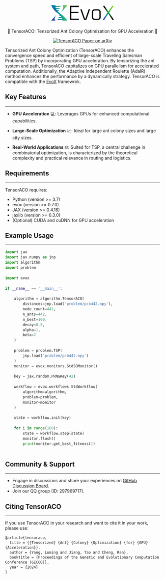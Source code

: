<h1 align="center">
  <picture>
    <source media="(prefers-color-scheme: dark)" srcset="./assets/evox_logo_dark.png">
    <source media="(prefers-color-scheme: light)" srcset="./assets/evox_logo_light.png">
    <a href="https://github.com/EMI-Group/evox">
      <img alt="EvoX Logo" height="50" src="./assets/evox_logo_light.png">
    </a> 
  </picture>
  <br>
</h1>
<p align="center">
🌟 TensorACO: Tensorized Ant Colony Optimization for GPU Acceleration 🌟
</p>


<p align="center">
  <a href="http://arxiv.org/abs/2404.04895">
    <img src="https://img.shields.io/badge/paper-arxiv-red?style=for-the-badge" alt="TensorACO Paper on arXiv">
  </a>
</p>
Tensorized Ant Colony Optimization (TensorACO) enhances the convergence speed and efficient of large-scale Traveling Salesman Problems (TSP) by incorporating GPU acceleration.  By tensorizing the ant system and path, TensorACO capitalizes on GPU parallelism for accelerated computation. Additionally, the Adaptive Independent Roulette (AdaIR) method enhances the performance by a dynamically strategy. TensorACO is compatible with the <a href="https://github.com/EMI-Group/evox">EvoX</a> framewrok.

## Key Features

---

- **GPU Acceleration** 💻: Leverages GPUs for enhanced computational capabilities.

- **Large-Scale Optimization** 📈: Ideal for large ant colony sizes and large city sizes.

- **Real-World Applications** 🌐: Suited for TSP, a central challenge in combinatorial optimization, is characterized by the theoretical complexity and practical relevance in routing and logistics.

## Requirements

---

TensorACO requires:

- Python (version >= 3.7)
- evox (version >= 0.7.0)
- JAX (version >= 0.4.16)
- jaxlib (version >= 0.3.0)
- (Optional) CUDA and cuDNN for GPU acceleration

## Example Usage

---

```python
import jax
import jax.numpy as jnp
import algorithm
import problem

import evox

if __name__ == '__main__':

    algorithm = algorithm.TensorACO(
        distances=jnp.load('problem/pcb442.npy'),
        node_count=442,
        n_ants=442,
        n_best=100,
        decay=0.5,
        alpha=1,
        beta=2
    )

    problem = problem.TSP(
        jnp.load('problem/pcb442.npy')
    )
    monitor = evox.monitors.StdSOMonitor()

    key = jax.random.PRNGKey(42)

    workflow = evox.workflows.StdWorkflow(
        algorithm=algorithm, 
        problem=problem, 
        monitor=monitor
    )

    state = workflow.init(key)

    for i in range(100):
        state = workflow.step(state)
        monitor.flush()
        print(monitor.get_best_fitness())



```

## Community & Support

---

- Engage in discussions and share your experiences on [GitHub Discussion Board](https://github.com/EMI-Group/evox/discussions).
- Join our QQ group (ID: 297969717).

## Citing TensorACO

---

If you use TensorACO in your research and want to cite it in your work, please use:

```
@article{tensoraco,
  title = {{Tensorized} {Ant} {Colony} {Optimization} {for} {GPU} {Acceleration}},
  author = {Yang, Luming and Jiang, Tao and Cheng, Ran},
  booktitle = {Proceedings of the Genetic and Evolutionary Computation Conference (GECCO)},
  year = {2024}
}
```
